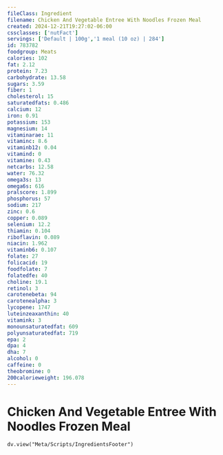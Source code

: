 ```yaml
---
fileClass: Ingredient
filename: Chicken And Vegetable Entree With Noodles Frozen Meal
created: 2024-12-21T19:27:02-06:00
cssclasses: ['nutFact']
servings: ['Default | 100g','1 meal (10 oz) | 284']
id: 783782
foodgroup: Meats
calories: 102
fat: 2.12
protein: 7.23
carbohydrate: 13.58
sugars: 3.59
fiber: 1
cholesterol: 15
saturatedfats: 0.486
calcium: 12
iron: 0.91
potassium: 153
magnesium: 14
vitaminarae: 11
vitaminc: 8.6
vitaminb12: 0.04
vitamind: 0
vitamine: 0.43
netcarbs: 12.58
water: 76.32
omega3s: 13
omega6s: 616
pralscore: 1.899
phosphorus: 57
sodium: 217
zinc: 0.6
copper: 0.089
selenium: 12.2
thiamin: 0.104
riboflavin: 0.089
niacin: 1.962
vitaminb6: 0.107
folate: 27
folicacid: 19
foodfolate: 7
folatedfe: 40
choline: 19.1
retinol: 3
carotenebeta: 94
carotenealpha: 3
lycopene: 1747
luteinzeaxanthin: 40
vitamink: 3
monounsaturatedfat: 609
polyunsaturatedfat: 719
epa: 2
dpa: 4
dha: 7
alcohol: 0
caffeine: 0
theobromine: 0
200calorieweight: 196.078
---
```


# Chicken And Vegetable Entree With Noodles Frozen Meal

```dataviewjs
dv.view("Meta/Scripts/IngredientsFooter")
```